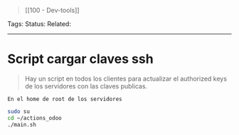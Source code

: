 > [[100 - Dev-tools]]

Tags: 
Status: 
Related: 

___

# Script cargar claves ssh

> Hay un script en todos los clientes para actualizar el authorized keys de los servidores con las claves publicas.

`En el home de root de los servidores`
```sh
sudo su
cd ~/actions_odoo
./main.sh
```